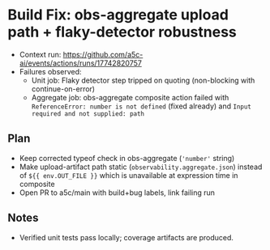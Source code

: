 # Build Fix: obs-aggregate upload path + flaky-detector robustness

- Context run: https://github.com/a5c-ai/events/actions/runs/17742820757
- Failures observed:
  - Unit job: Flaky detector step tripped on quoting (non-blocking with continue-on-error)
  - Aggregate job: obs-aggregate composite action failed with `ReferenceError: number is not defined` (fixed already) and `Input required and not supplied: path`

## Plan

- Keep corrected typeof check in obs-aggregate (`'number'` string)
- Make upload-artifact path static (`observability.aggregate.json`) instead of `${{ env.OUT_FILE }}` which is unavailable at expression time in composite
- Open PR to a5c/main with build+bug labels, link failing run

## Notes

- Verified unit tests pass locally; coverage artifacts are produced.

